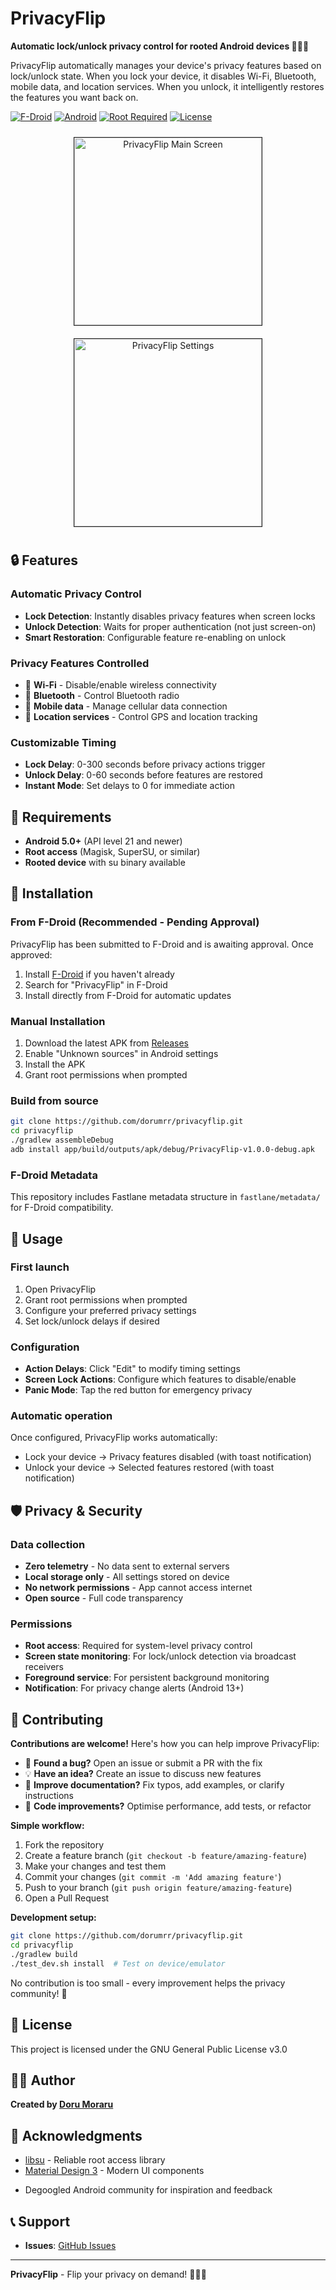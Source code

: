 # PrivacyFlip

**Automatic lock/unlock privacy control for rooted Android devices 🔐📱✨**

PrivacyFlip automatically manages your device's privacy features based on lock/unlock state. When you lock your device, it disables Wi-Fi, Bluetooth, mobile data, and location services. When you unlock, it intelligently restores the features you want back on.

[![F-Droid](https://img.shields.io/badge/F--Droid-Pending-orange)](https://f-droid.org)
[![Android](https://img.shields.io/badge/Android-5.0%2B-blue)](https://developer.android.com)
[![Root Required](https://img.shields.io/badge/Root-Required-red)](https://en.wikipedia.org/wiki/Rooting_(Android))
[![License](https://img.shields.io/badge/License-GPL--3.0-blue)](LICENSE)

<div align="center">
  <img src="app_screenshot-1.png" alt="PrivacyFlip Main Screen" width="300" style="margin: 10px; border: 1px solid #222222"/>
  <img src="app_screenshot-2.png" alt="PrivacyFlip Settings" width="300" style="margin: 10px; border: 1px solid #222222"/>
</div>

## 🔒 Features

### **Automatic Privacy Control**
- **Lock Detection**: Instantly disables privacy features when screen locks
- **Unlock Detection**: Waits for proper authentication (not just screen-on)
- **Smart Restoration**: Configurable feature re-enabling on unlock

### **Privacy Features Controlled**
- 📶 **Wi-Fi** - Disable/enable wireless connectivity
- 📱 **Bluetooth** - Control Bluetooth radio
- 📡 **Mobile data** - Manage cellular data connection
- 📍 **Location services** - Control GPS and location tracking

### **Customizable Timing**
- **Lock Delay**: 0-300 seconds before privacy actions trigger
- **Unlock Delay**: 0-60 seconds before features are restored
- **Instant Mode**: Set delays to 0 for immediate action

## 📱 Requirements

- **Android 5.0+** (API level 21 and newer)
- **Root access** (Magisk, SuperSU, or similar)
- **Rooted device** with su binary available

## 🚀 Installation

### From F-Droid (Recommended - Pending Approval)
PrivacyFlip has been submitted to F-Droid and is awaiting approval. Once approved:

1. Install [F-Droid](https://f-droid.org/) if you haven't already
2. Search for "PrivacyFlip" in F-Droid
3. Install directly from F-Droid for automatic updates

### Manual Installation
1. Download the latest APK from [Releases](https://github.com/dorumrr/privacyflip/releases)
2. Enable "Unknown sources" in Android settings
3. Install the APK
4. Grant root permissions when prompted

### Build from source
```bash
git clone https://github.com/dorumrr/privacyflip.git
cd privacyflip
./gradlew assembleDebug
adb install app/build/outputs/apk/debug/PrivacyFlip-v1.0.0-debug.apk
```

### F-Droid Metadata
This repository includes Fastlane metadata structure in `fastlane/metadata/` for F-Droid compatibility.

## 🔧 Usage

### **First launch**
1. Open PrivacyFlip
2. Grant root permissions when prompted
3. Configure your preferred privacy settings
4. Set lock/unlock delays if desired

### **Configuration**
- **Action Delays**: Click "Edit" to modify timing settings
- **Screen Lock Actions**: Configure which features to disable/enable
- **Panic Mode**: Tap the red button for emergency privacy

### **Automatic operation**
Once configured, PrivacyFlip works automatically:
- Lock your device → Privacy features disabled (with toast notification)
- Unlock your device → Selected features restored (with toast notification)

## 🛡️ Privacy & Security

### **Data collection**
- **Zero telemetry** - No data sent to external servers
- **Local storage only** - All settings stored on device
- **No network permissions** - App cannot access internet
- **Open source** - Full code transparency

### **Permissions**
- **Root access**: Required for system-level privacy control
- **Screen state monitoring**: For lock/unlock detection via broadcast receivers
- **Foreground service**: For persistent background monitoring
- **Notification**: For privacy change alerts (Android 13+)

## 🤝 Contributing

**Contributions are welcome!** Here's how you can help improve PrivacyFlip:

- 🐛 **Found a bug?** Open an issue or submit a PR with the fix
- 💡 **Have an idea?** Create an issue to discuss new features
- 📝 **Improve documentation?** Fix typos, add examples, or clarify instructions
- 🔧 **Code improvements?** Optimise performance, add tests, or refactor

**Simple workflow:**
1. Fork the repository
2. Create a feature branch (`git checkout -b feature/amazing-feature`)
3. Make your changes and test them
4. Commit your changes (`git commit -m 'Add amazing feature'`)
5. Push to your branch (`git push origin feature/amazing-feature`)
6. Open a Pull Request

**Development setup:**
```bash
git clone https://github.com/dorumrr/privacyflip.git
cd privacyflip
./gradlew build
./test_dev.sh install  # Test on device/emulator
```

No contribution is too small - every improvement helps the privacy community! 🚀

## 📄 License

This project is licensed under the GNU General Public License v3.0

## 👨‍💻 Author

**Created by [Doru Moraru](https://github.com/dorumrr/privacyflip)**

## 🙏 Acknowledgments

- [libsu](https://github.com/topjohnwu/libsu) - Reliable root access library
- [Material Design 3](https://m3.material.io/) - Modern UI components
<!-- NOT YET PUBLISHED
- F-Droid community for privacy-focused app distribution
-->
- Degoogled Android community for inspiration and feedback

## 📞 Support

- **Issues**: [GitHub Issues](https://github.com/dorumrr/privacyflip/issues)
<!-- NOT YET PUBLISHED
**F-Droid**: [App Page](https://f-droid.org/packages/io.github.dorumrr.privacyflip)
-->

---

**PrivacyFlip** - Flip your privacy on demand! 🔐📱✨
